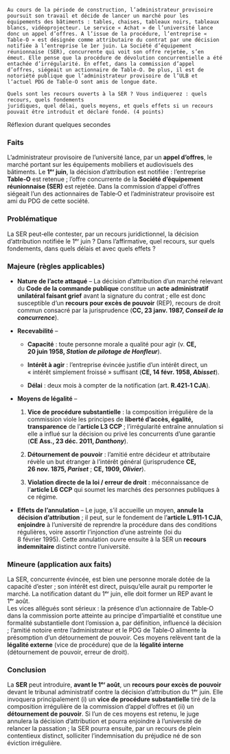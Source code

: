 ```
Au cours de la période de construction, l’administrateur provisoire poursuit son travail et décide de lancer un marché pour les équipements des bâtiments : tables, chaises, tableaux noirs, tableaux blancs, vidéoprojecteur. Le service « Achat » de l’université lance donc un appel d’offres. A l’issue de la procédure, l’entreprise « Table-O » est désignée comme attributaire du contrat par une décision notifiée à l’entreprise le 1er juin. La Société d’équipement réunionnaise (SER), concurrente qui voit son offre rejetée, s’en émeut. Elle pense que la procédure de dévolution concurrentielle a été entachée d’irrégularité. En effet, dans la commission d’appel d’offres, siégeait un actionnaire de Table-O. De plus, il est de notoriété publique que l’administrateur provisoire de l’ULB et l’actuel PDG de Table-O sont amis de longue date.

Quels sont les recours ouverts à la SER ? Vous indiquerez : quels recours, quels fondements
juridiques, quel délai, quels moyens, et quels effets si un recours pouvait être introduit et déclaré fondé. (4 points)
```

Réflexion durant quelques secondes

### Faits

L’administrateur provisoire de l’université lance, par un **appel d’offres**, le marché portant sur les équipements mobiliers et audiovisuels des bâtiments. Le **1ᵉʳ juin**, la décision d’attribution est notifiée : l’entreprise **Table‑O** est retenue ; l’offre concurrente de la **Société d’équipement réunionnaise (SER)** est rejetée. Dans la commission d’appel d’offres siégeait l’un des actionnaires de Table‑O et l’administrateur provisoire est ami du PDG de cette société.

### Problématique

La SER peut‑elle contester, par un recours juridictionnel, la décision d’attribution notifiée le 1ᵉʳ juin ? Dans l’affirmative, quel recours, sur quels fondements, dans quels délais et avec quels effets ?

### Majeure (règles applicables)

- **Nature de l’acte attaqué** – La décision d’attribution d’un marché relevant du **Code de la commande publique** constitue un **acte administratif unilatéral faisant grief** avant la signature du contrat ; elle est donc susceptible d’un **recours pour excès de pouvoir** (REP), recours de droit commun consacré par la jurisprudence (**CC, 23 janv. 1987, _Conseil de la concurrence_**).
    
- **Recevabilité** –
    
    - **Capacité** : toute personne morale a qualité pour agir (v. **CE, 20 juin 1958, _Station de pilotage de Honfleur_**).
        
    - **Intérêt à agir** : l’entreprise évincée justifie d’un intérêt direct, un « intérêt simplement froissé » suffisant (**CE, 14 févr. 1958, _Abisset_**).
        
    - **Délai** : deux mois à compter de la notification (art. **R.421‑1 CJA**).
        
- **Moyens de légalité** –
    
    1. **Vice de procédure substantielle** : la composition irrégulière de la commission viole les principes de **liberté d’accès, égalité, transparence** de l’**article L3 CCP** ; l’irrégularité entraîne annulation si elle a influé sur la décision ou privé les concurrents d’une garantie (**CE Ass., 23 déc. 2011, _Danthony_**).
        
    2. **Détournement de pouvoir** : l’amitié entre décideur et attributaire révèle un but étranger à l’intérêt général (jurisprudence **CE, 26 nov. 1875, _Pariset_** ; **CE, 1909, _Olivier_**).
        
    3. **Violation directe de la loi / erreur de droit** : méconnaissance de l’**article L6 CCP** qui soumet les marchés des personnes publiques à ce régime.
        
- **Effets de l’annulation** – Le juge, s’il accueille un moyen, **annule la décision d’attribution** ; il peut, sur le fondement de l’**article L.911‑1 CJA**, **enjoindre** à l’université de reprendre la procédure dans des conditions régulières, voire assortir l’injonction d’une astreinte (loi du 8 février 1995). Cette annulation ouvre ensuite à la SER un **recours indemnitaire** distinct contre l’université.
    

### Mineure (application aux faits)

La SER, concurrente évincée, est bien une personne morale dotée de la capacité d’ester ; son intérêt est direct, puisqu’elle aurait pu remporter le marché. La notification datant du 1ᵉʳ juin, elle doit former un REP avant le 1ᵉʳ août.  
Les vices allégués sont sérieux : la présence d’un actionnaire de Table‑O dans la commission porte atteinte au principe d’impartialité et constitue une formalité substantielle dont l’omission a, par définition, influencé la décision ; l’amitié notoire entre l’administrateur et le PDG de Table‑O alimente la présomption d’un détournement de pouvoir. Ces moyens relèvent tant de la **légalité externe** (vice de procédure) que de la **légalité interne** (détournement de pouvoir, erreur de droit).

### Conclusion

La **SER** peut introduire, **avant le 1ᵉʳ août**, un **recours pour excès de pouvoir** devant le tribunal administratif contre la décision d’attribution du 1ᵉʳ juin. Elle invoquera principalement (i) un **vice de procédure substantielle** tiré de la composition irrégulière de la commission d’appel d’offres et (ii) un **détournement de pouvoir**. Si l’un de ces moyens est retenu, le juge annulera la décision d’attribution et pourra enjoindre à l’université de relancer la passation ; la SER pourra ensuite, par un recours de plein contentieux distinct, solliciter l’indemnisation du préjudice né de son éviction irrégulière.